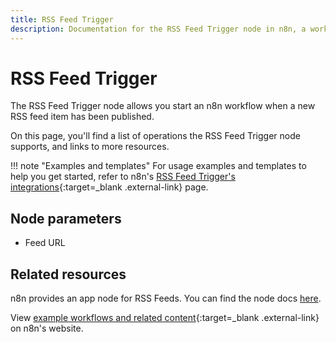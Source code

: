```yaml
---
title: RSS Feed Trigger
description: Documentation for the RSS Feed Trigger node in n8n, a workflow automation platform. Includes details of operations and configuration, and links to examples and credentials information.
---
```


# RSS Feed Trigger

The RSS Feed Trigger node allows you start an n8n workflow when a new RSS feed item has been published.

On this page, you'll find a list of operations the RSS Feed Trigger node supports, and links to more resources.

!!! note "Examples and templates"
	For usage examples and templates to help you get started, refer to n8n's [RSS Feed Trigger's integrations](https://n8n.io/integrations/rss-feed-trigger/){:target=_blank .external-link} page.
	
## Node parameters

* Feed URL

## Related resources

n8n provides an app node for RSS Feeds. You can find the node docs [here](/integrations/builtin/core-nodes/n8n-nodes-base.rssfeedread/).

View [example workflows and related content](https://n8n.io/integrations/rss-feed-trigger/){:target=_blank .external-link} on n8n's website.
